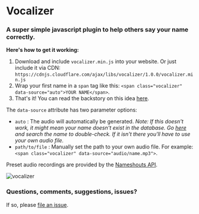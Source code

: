 # Vocalizer
### A super simple javascript plugin to help others say your name correctly.

**Here's how to get it working:**

1. Download and include `vocalizer.min.js` into your website. Or just include it via CDN: `https://cdnjs.cloudflare.com/ajax/libs/vocalizer/1.0.0/vocalizer.min.js`
2. Wrap your first name in a `span` tag like this: `<span class="vocalizer" data-source="auto">YOUR NAME</span>`.
3. That's it! You can read the backstory on this idea [here](http://atifaz.am/blog/vocalizer-help-others-pronounce-your-name-correctly.html).

The `data-source` attribute has two parameter options:
- `auto` : The audio will automatically be generated. *Note: If this doesn't work, it might mean your name doesn't exist in the database. Go [here](https://www.nameshouts.com/) and search the name to double-check. If it isn't there you'll have to use your own audio file.*
- `path/to/file` : Manually set the path to your own audio file. For example: `<span class="vocalizer" data-source="audio/name.mp3">`.

Preset audio recordings are provided by the [Nameshouts API](https://www.nameshouts.com/).

![vocalizer](http://atifaz.am/images/posts/vocalizer-help-others-pronounce-your-name-correctly/vocalizer.jpg)

### Questions, comments, suggestions, issues?
If so, please [file an issue](https://github.com/atifazam/vocalizer/issues).
